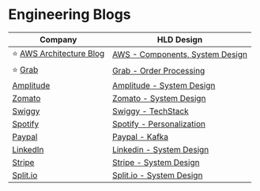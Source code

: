 # Engineering Blogs

| Company                                                                    | HLD Design                                                                            |
|----------------------------------------------------------------------------|---------------------------------------------------------------------------------------|
| :star: [AWS Architecture Blog](https://aws.amazon.com/blogs/architecture/) | [AWS - Components, System Design](src/2_AWSComponents/Readme.md)                      |
| :star: [Grab](https://engineering.grab.com/)                               | [Grab - Order Processing](src/3_HLDDesignProblems/GrabSystemDesign/Readme.md)         |
| [Amplitude](https://amplitude.com/blog)                                    | [Amplitude - System Design](src/3_HLDDesignProblems/AmplitudeSystemDesign/Readme.md)  |
| [Zomato](https://blog.zomato.com/author/engineering)                       | [Zomato - System Design](src/3_HLDDesignProblems/ZomatoSwiggyDesign/Readme.md)        |
| [Swiggy](https://bytes.swiggy.com/)                                        | [Swiggy - TechStack](src/3_HLDDesignProblems/ZomatoSwiggyDesign/SwiggyTechStack.md)   |
| [Spotify](https://engineering.atspotify.com/)                              | [Spotify - Personalization](src/3_HLDDesignProblems/PersonalizationSpotify/Readme.md) |
| [Paypal](https://medium.com/paypal-tech)                                   | [Paypal - Kafka](src/3_HLDDesignProblems/PaypalKafka/Readme.md)                       |
| [LinkedIn](https://engineering.linkedin.com/)                              | [Linkedin - System Design](src/3_HLDDesignProblems/LinkedInDesign/Readme.md)          |
| [Stripe](https://stripe.com/blog/engineering)                              | [Stripe - System Design](src/3_HLDDesignProblems/StripeSystemDesign/Readme.md)        |
| [Split.io](https://www.split.io/blog)                                      | [Split.io - System Design](src/3_HLDDesignProblems/SplitSystemDesign/Readme.md)       |

